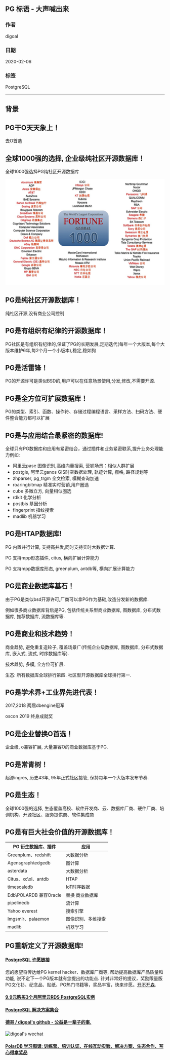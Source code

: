 ## PG 标语 - 大声喊出来  
          
### 作者                                                                          
digoal                                                                                                                   
                            
### 日期                                                                                                                   
2020-02-06                                                                                                               
                                                                                                                   
### 标签                                                                                                                   
PostgreSQL   
                       
----                 
                            
## 背景        
## PG干O天天象上！  
去O首选  
  
## 全球1000强的选择, 企业级纯社区开源数据库！  
全球1000强选择PG纯社区开源数据库  
    
![pic](20200206_02_pic_001.jpg)  
  
## PG是纯社区开源数据库！  
纯社区开源,没有商业公司控制  
  
## PG是有组织有纪律的开源数据库！  
PG社区是有组织有纪律的,保证了PG的长期发展,定期迭代(每年一个大版本,每个大版本维护6年,每2个月一个小版本),稳定,稳如狗  
  
## PG是活雷锋！  
PG的开源许可是类似BSD的,用户可以在任意场景使用,分发,修改,不需要开源.  
  
## PG是全方位可扩展数据库！  
PG的类型、索引、函数、操作符、存储过程编程语言、采样方法、扫码方法、硬件整合能力都可以扩展  
  
## PG是与应用结合最紧密的数据库!  
全球只有PG数据库和应用有紧密结合，通过插件和业务紧密联系,提升业务处理能力例如:  
  
- 阿里云pase 图像识别,高维向量搜索, 营销场景：相似人群扩展  
- postgis, 阿里云ganos GIS时空数据处理, 轨迹计算, 栅格, 路径规划等  
- zhparser, pg_trgm 全文检索, 模糊查询加速   
- roaringbitmap 精准实时营销,用户圈选  
- cube 多微立方, 向量相似圈选  
- rdkit 化学分析  
- postbis 基因分析
- fingerprint 指纹搜索
- madlib 机器学习  
  
## PG是HTAP数据库!  
PG 内置并行计算, 支持高并发,同时支持实时大数据计算.  
  
PG 支持mpp形态插件, citus, 横向扩展计算能力  
  
PG 支持mpp数据库形态, greenplum, antdb等, 横向扩展计算能力  
  
## PG是商业数据库基石！  
由于PG是类似bsd开源许可,厂商可以拿PG作为基础,改造分发新的数据库.   
  
例如很多商业数据库背后是PG, 包括传统关系型商业数据库, 图数据库, 分布式数据库, 推荐数据库, 流数据库等.  
  
## PG是商业和技术趋势！  
商业趋势, 避免重复造轮子, 覆盖场景广(传统企业级数据库, 图数据库, 分布式数据库, 嵌入式, 流式, 时序数据库等).    
  
技术趋势, 多模, 全方位可扩展.    
  
生态: 所有数据库全球排行第四. 社区型开源数据库全球排行第一.   
  
## PG是学术界+工业界先进代表！  
2017,2018 两届dbengine冠军  
  
oscon 2019 终身成就奖  
  
## PG是企业替换O首选！  
企业级, o兼容扩展, 大量兼容O的商业数据库基于PG.  
  
## PG是常青树！  
起源ingres, 历史43年, 95年正式社区接管, 保持每年一个大版本发布节奏.  
  
## PG是生态！  
全球1000强的选择, 生态覆盖高校、软件开发商、云、数据库厂商、硬件厂商、培训机构、开源社区、服务提供商、软件集成商  
  
## PG是有巨大社会价值的开源数据库！  
PG 衍生数据库、插件 | 应用  
---|---  
Greenplum、redshift|大数据分析  
Agensgraph\edgedb|图计算  
asterdata|大数据分析  
Citus、xc\xl、antdb|HTAP  
timescaledb|IoT时序数据  
Edb\POLARDB 兼容Oracle|替换 商业数据库  
pipelinedb|流计算  
Yahoo everest|搜索引擎  
Imgsmlr、palaemon|图像识别、多维搜索  
madlib|机器学习  
  
## PG重新定义了开源数据库!  
      
  
  
  
  
  
  
  
  
  
  
  
  
  
  
  
  
  
  
  
  
  
  
  
  
  
  
  
  
  
  
  
  
  
  
  
  
  
  
  
  
  
  
  
  
  
  
  
  
  
  
  
  
  
  
#### [PostgreSQL 许愿链接](https://github.com/digoal/blog/issues/76 "269ac3d1c492e938c0191101c7238216")
您的愿望将传达给PG kernel hacker、数据库厂商等, 帮助提高数据库产品质量和功能, 说不定下一个PG版本就有您提出的功能点. 针对非常好的提议，奖励限量版PG文化衫、纪念品、贴纸、PG热门书籍等，奖品丰富，快来许愿。[开不开森](https://github.com/digoal/blog/issues/76 "269ac3d1c492e938c0191101c7238216").  
  
  
#### [9.9元购买3个月阿里云RDS PostgreSQL实例](https://www.aliyun.com/database/postgresqlactivity "57258f76c37864c6e6d23383d05714ea")
  
  
#### [PostgreSQL 解决方案集合](https://yq.aliyun.com/topic/118 "40cff096e9ed7122c512b35d8561d9c8")
  
  
#### [德哥 / digoal's github - 公益是一辈子的事.](https://github.com/digoal/blog/blob/master/README.md "22709685feb7cab07d30f30387f0a9ae")
  
  
![digoal's wechat](../pic/digoal_weixin.jpg "f7ad92eeba24523fd47a6e1a0e691b59")
  
  
#### [PolarDB 学习图谱: 训练营、培训认证、在线互动实验、解决方案、生态合作、写心得拿奖品](https://www.aliyun.com/database/openpolardb/activity "8642f60e04ed0c814bf9cb9677976bd4")
  
